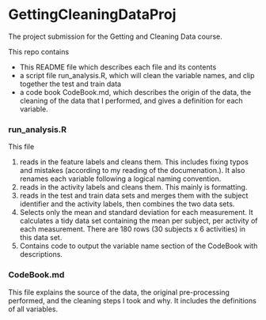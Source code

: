 # GettingCleaningDataProj
The project submission for the Getting and Cleaning Data course. 

This repo contains
* This README file which describes each file and its contents
* a script file run_analysis.R, which will clean the variable names, and clip together the test and train data
* a code book CodeBook.md, which describes the origin of the data, the cleaning of the data that I performed, and gives a definition for each variable. 

### run_analysis.R

This file 

1. reads in the feature labels and cleans them. This includes fixing typos and mistakes (according to my
reading of the documenation.). It also renames each variable following a logical naming convention.
2. reads in the activity labels and cleans them. This mainly is formatting.
3. reads in the test and train data sets and merges them with the subject identifier and the activity labels, then combines the two data sets.
4. Selects only the mean and standard deviation for each measurement. It calculates a tidy data set containing the mean per subject, per activity of each measurement. There are 180 rows (30 subjects x 6 activities) in 
this data set.
5. Contains code to output the variable name section of the CodeBook with descriptions.

### CodeBook.md

This file explains the source of the data, the original pre-processing performed, and the cleaning steps I took and why. 
It includes the definitions of all variables. 
